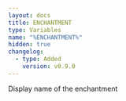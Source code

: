 ```yaml
---
layout: docs
title: ENCHANTMENT
type: Variables
name: "%ENCHANTMENT%"
hidden: true
changelog:
  - type: Added
    version: v0.9.0
---
```

Display name of the enchantment
